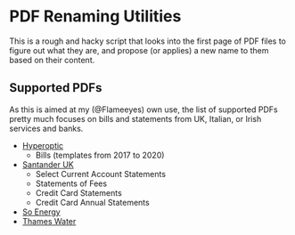 <!--
SPDX-FileCopyrightText: 2020 Diego Elio Pettenò

SPDX-License-Identifier: MIT
-->

# PDF Renaming Utilities

This is a rough and hacky script that looks into the first page of PDF files to figure out
what they are, and propose (or applies) a new name to them based on their content.

## Supported PDFs

As this is aimed at my (@Flameeyes) own use, the list of supported PDFs pretty much
focuses on bills and statements from UK, Italian, or Irish services and banks.

 * [Hyperoptic](https://www.hyperoptic.com/)
   - Bills (templates from 2017 to 2020)
 * [Santander UK](https://www.santander.co.uk)
   - Select Current Account Statements
   - Statements of Fees
   - Credit Card Statements
   - Credit Card Annual Statements
 * [So Energy](https://www.so.energy/)
 * [Thames Water](https://www.thameswater.co.uk/)
 